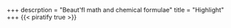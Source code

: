 +++
descrption = "Beaut'fl math and chemical formulae"
title = "Highlight"
+++
{{< piratify true >}}